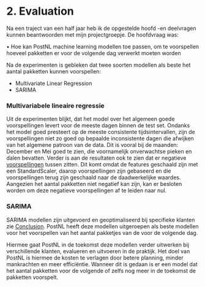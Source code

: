 # 2. Evaluation

Na een traject van een half jaar heb ik de opgestelde hoofd -en deelvragen kunnen beantwoorden met mijn projectgroepje. De hoofdvraag was:

•	Hoe kan PostNL machine learning modellen toe passen, om te voorspellen hoeveel pakketten er voor de volgende dag verwerkt moeten worden

Na de experimenten is gebleken dat twee soorten modellen als beste het aantal pakketten kunnen voorspellen:
-	Multivariate Linear Regression
-	SARIMA

### Multivariabele lineaire regressie

Uit de experimenten blijkt, dat het model over het algemeen goede voorspellingen levert voor de meeste dagen binnen de test set. Ondanks het model goed presteert op de meeste consistente tijdsintervallen, zijn de voorspellingen niet zo goed op bepaalde inconsistente dagen die afwijken van het algemene patroon van de data. Dit is vooral bij de maanden: December en Mei goed te zien, die voornamelijk onverwachtse pieken en dalen bevatten. Verder is aan de resultaten ook te zien dat er negatieve [voorspellingen](https://github.com/IsmailBoyuksimsek/IsmailBoyuksimsek/blob/main/afbeeldingen/MVLR%20model.PNG) tussen zitten. Dit komt omdat de features geschaald zijn met een StandardScaler, daarop voorspellingen zijn gebaseerd en die voorspellingen terug zijn geschaald naar de daadwerkelijke waardes. Aangezien het aantal pakketten niet negatief kan zijn, kan er besloten worden om deze negatieve voorspellingen af te leiden naar nul.

### SARIMA

SARIMA modellen zijn uitgevoerd en geoptimaliseerd bij specifieke klanten zie [Conclusion](https://github.com/IsmailBoyuksimsek/IsmailBoyuksimsek/blob/main/Research%20project/Conclusion.md). PostNL heeft deze modellen uitgeroepen als beste modellen voor het voorspellen van het aantal pakketjes van de voor de volgende dag.

Hiermee gaat PostNL in de toekomst deze modellen verder uitwerken bij verschillende klanten,  evalueren en uitvoeren in de praktijk. Het doel van PostNL is hiermee de kosten te verlagen door betere planning, minder mankrachten en meer efficiëntie. Wanneer dit is gedaan is er een model dat het aantal pakketten voor de volgende of zelfs nog meer in de toekomst de pakketten voorspelt. 

